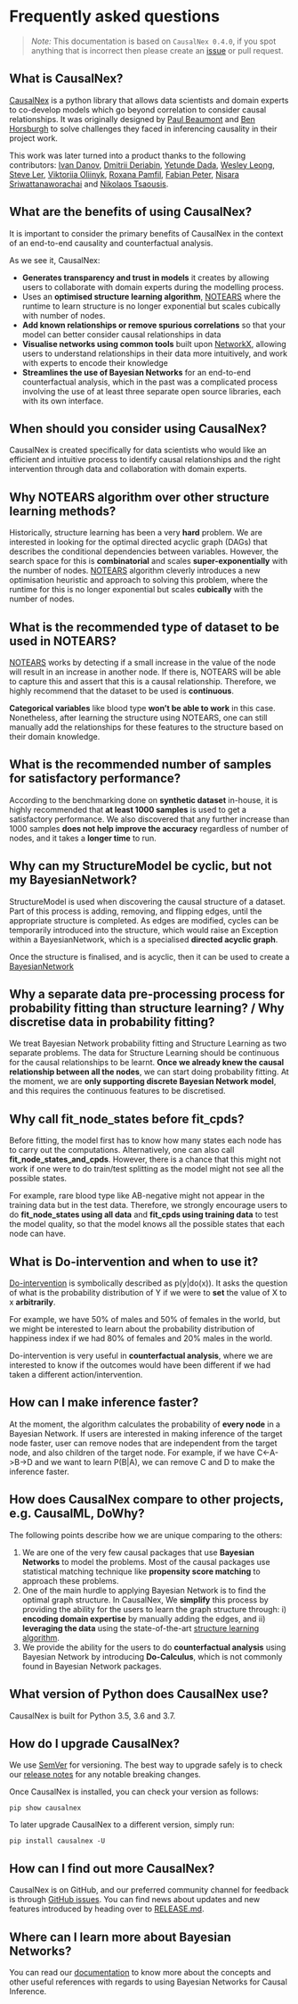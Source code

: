 # Frequently asked questions

> *Note:* This documentation is based on `CausalNex 0.4.0`, if you spot anything that is incorrect then please create an [issue](https://github.com/quantumblacklabs/causalnex/issues) or pull request.

## What is CausalNex?

[CausalNex](https://github.com/quantumblacklabs/causalnex) is a python library that allows data scientists and domain experts to co-develop models which go beyond correlation to consider causal relationships. It was originally designed by [Paul Beaumont](https://www.linkedin.com/in/pbeaumont/) and [Ben Horsburgh](https://www.linkedin.com/in/benhorsburgh/) to solve challenges they faced in inferencing causality in their project work.

This work was later turned into a product thanks to the following contributors: [Ivan Danov](https://github.com/idanov), [Dmitrii Deriabin](https://github.com/DmitryDeryabin), [Yetunde Dada](https://github.com/yetudada), [Wesley Leong](https://www.linkedin.com/in/wesleyleong/), [Steve Ler](https://www.linkedin.com/in/song-lim-steve-ler-380366106/), [Viktoriia Oliinyk](https://www.linkedin.com/in/victoria-oleynik/), [Roxana Pamfil](https://www.linkedin.com/in/roxana-pamfil-1192053b/), [Fabian Peter](https://www.linkedin.com/in/fabian-peters-6291ab105/), [Nisara Sriwattanaworachai](https://www.linkedin.com/in/nisara-sriwattanaworachai-795b357/) and [Nikolaos Tsaousis](https://www.linkedin.com/in/ntsaousis/).

## What are the benefits of using CausalNex?

It is important to consider the primary benefits of CausalNex in the context of an end-to-end causality and counterfactual analysis.

As we see it, CausalNex:

- **Generates transparency and trust in models** it creates by allowing users to collaborate with domain experts during the modelling process.
- Uses an **optimised structure learning algorithm**, [NOTEARS](https://papers.nips.cc/paper/8157-dags-with-no-tears-continuous-optimization-for-structure-learning.pdf) where the runtime to learn structure is no longer exponential but scales cubically with number of nodes.
- **Add known relationships or remove spurious correlations** so that your model can better consider causal relationships in data
- **Visualise networks using common tools** built upon [NetworkX](https://networkx.github.io/), allowing users to understand relationships in their data more intuitively, and work with experts to encode their knowledge
- **Streamlines the use of Bayesian Networks** for an end-to-end counterfactual analysis, which in the past was a complicated process involving the use of at least three separate open source libraries, each with its own interface.

## When should you consider using CausalNex?

CausalNex is created specifically for data scientists who would like an efficient and intuitive process to identify causal relationships and the right intervention through data and collaboration with domain experts.

## Why NOTEARS algorithm over other structure learning methods?

Historically, structure learning has been a very **hard** problem. We are interested in looking for the optimal directed acyclic graph (DAGs) that describes the conditional dependencies between variables. However, the search space for this is **combinatorial** and scales **super-exponentially** with the number of nodes. [NOTEARS](https://papers.nips.cc/paper/8157-dags-with-no-tears-continuous-optimization-for-structure-learning.pdf) algorithm cleverly introduces a new optimisation heuristic and approach to solving this problem, where the runtime for this is no longer exponential but scales **cubically** with the number of nodes.

## What is the recommended type of dataset to be used in NOTEARS?

[NOTEARS](https://papers.nips.cc/paper/8157-dags-with-no-tears-continuous-optimization-for-structure-learning.pdf) works by detecting if a small increase in the value of the node will result in an increase in another node. If there is, NOTEARS will be able to capture this and assert that this is a causal relationship. Therefore, we highly recommend that the dataset to be used is **continuous**.

**Categorical variables** like blood type **won’t be able to work** in this case. Nonetheless, after learning the structure using NOTEARS, one can still manually add the relationships for these features to the structure based on their domain knowledge.

## What is the recommended number of samples for satisfactory performance?

According to the benchmarking done on **synthetic dataset** in-house, it is highly recommended that **at least 1000 samples** is used to get a satisfactory performance. We also discovered that any further increase than 1000 samples **does not help improve the accuracy** regardless of number of nodes, and it takes a **longer time** to run.

## Why can my StructureModel be cyclic, but not my BayesianNetwork?

StructureModel is used when discovering the causal structure of a dataset. Part of this process is adding, removing, and flipping edges, until the appropriate structure is completed. As edges are modified, cycles can be temporarily introduced into the structure, which would raise an Exception within a BayesianNetwork, which is a specialised **directed acyclic graph**.

Once the structure is finalised, and is acyclic, then it can be used to create a [BayesianNetwork](https://causalnex.readthedocs.io/en/latest/04_user_guide/04_user_guide.html)


## Why a separate data pre-processing process for probability fitting than structure learning? / Why discretise data in probability fitting?

We treat Bayesian Network probability fitting and Structure Learning as two separate problems. The data for Structure Learning should be continuous for the causal relationships to be learnt. **Once we already knew the causal relationship between all the nodes**, we can start doing probability fitting. At the moment, we are **only supporting discrete Bayesian Network model**, and this requires the continuous features to be discretised.

## Why call fit_node_states before fit_cpds?

Before fitting, the model first has to know how many states each node has to carry out the computations. Alternatively, one can also call **fit_node_states_and_cpds**. However, there is a chance that this might not work if one were to do train/test splitting as the model might not see all the possible states.

For example, rare blood type like AB-negative might not appear in the training data but in the test data. Therefore, we strongly encourage users to do **fit_node_states using all data** and **fit_cpds using training data** to test the model quality, so that the model knows all the possible states that each node can have.

## What is Do-intervention and when to use it?

[Do-intervention](https://causalnex.readthedocs.io/en/latest/04_user_guide/04_user_guide.html) is symbolically described as p(y|do(x)). It asks the question of what is the probability distribution of Y if we were to **set** the value of X to x **arbitrarily**.

For example, we have 50% of males and 50% of females in the world, but we might be interested to learn about the probability distribution of happiness index if we had 80% of females and 20% males in the world.

Do-intervention is very useful in **counterfactual analysis**, where we are interested to know if the outcomes would have been different if we had taken a different action/intervention.

## How can I make inference faster?

At the moment, the algorithm calculates the probability of **every node** in a Bayesian Network. If users are interested in making inference of the target node faster, user can remove nodes that are independent from the target node, and also children of the target node. For example, if we have C<-A->B->D and we want to learn P(B|A), we can remove C and D to make the inference faster.

## How does CausalNex compare to other projects, e.g. CausalML, DoWhy?

The following points describe how we are unique comparing to the others:
1) We are one of the very few causal packages that use **Bayesian Networks** to model the problems. Most of the causal packages use statistical matching technique like **propensity score matching** to approach these problems.
2) One of the main hurdle to applying Bayesian Network is to find the optimal graph structure. In CausalNex, We **simplify** this process by providing the ability for the users to learn the graph structure through: i) **encoding domain expertise** by manually adding the edges, and ii) **leveraging the data** using the state-of-the-art [structure learning algorithm](https://papers.nips.cc/paper/8157-dags-with-no-tears-continuous-optimization-for-structure-learning.pdf).
3) We provide the ability for the users to do **counterfactual analysis** using Bayesian Network by introducing **Do-Calculus**, which is not commonly found in Bayesian Network packages.

## What version of Python does CausalNex use?

CausalNex is built for Python 3.5, 3.6 and 3.7.

## How do I upgrade CausalNex?

We use [SemVer](http://semver.org/) for versioning. The best way to upgrade safely is to check our [release notes](RELEASE.md) for any notable breaking changes.

Once CausalNex is installed, you can check your version as follows:

```
pip show causalnex
```

To later upgrade CausalNex to a different version, simply run:

```
pip install causalnex -U
```

## How can I find out more CausalNex?

CausalNex is on GitHub, and our preferred community channel for feedback is through [GitHub issues](https://github.com/quantumblacklabs/causalnex/issues). You can find news about updates and new features introduced by heading over to [RELEASE.md](https://github.com/quantumblacklabs/causalnex/blob/develop/RELEASE.md).

## Where can I learn more about Bayesian Networks?

You can read our [documentation](https://causalnex.readthedocs.io/en/latest/04_user_guide/04_user_guide.htm) to know more about the concepts and other useful references with regards to using Bayesian Networks for Causal Inference.
